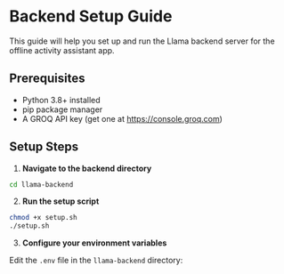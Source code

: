 # Backend Setup Guide

This guide will help you set up and run the Llama backend server for the offline activity assistant app.

## Prerequisites

- Python 3.8+ installed
- pip package manager
- A GROQ API key (get one at https://console.groq.com)

## Setup Steps

1. **Navigate to the backend directory**

```bash
cd llama-backend
```

2. **Run the setup script**

```bash
chmod +x setup.sh
./setup.sh
```

3. **Configure your environment variables**

Edit the `.env` file in the `llama-backend` directory:

